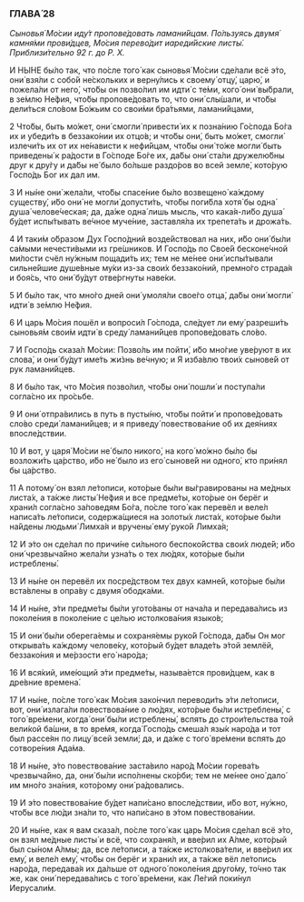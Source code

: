 ### ГЛАВА́ 28

_Сыновья́ Мо́сии иду́т пропове́довать ламани́йцам. По́льзуясь двумя́ камня́ми прови́дцев, Мо́сия перево́дит иареди́йские листы́. Приблизи́тельно 92 г. до Р. Х._

И НЫ́НЕ бы́ло так, что по́сле того́ как сыновья́ Мо́сии сде́лали всё э́то, они́ взя́ли с собо́й не́скольких и верну́лись к своему́ отцу́, царю́, и пожела́ли от него́, что́бы он позво́лил им идти́ с те́ми, кого́ они́ вы́брали, в зе́млю Не́фия, что́бы пропове́довать то, что они́ слы́шали, и что́бы дели́ться сло́вом Бо́жьим со свои́ми бра́тьями, ламани́йцами,

2 Что́бы, быть мо́жет, они́ смогли́ привести́ их к позна́нию Го́спода Бо́га их и убеди́ть в беззако́нии их отцо́в; и что́бы они́, быть мо́жет, смогли́ излечи́ть их от их не́нависти к нефи́йцам, что́бы они́ то́же могли́ быть приведены́ к ра́дости в Го́споде Бо́ге их, да́бы они́ ста́ли дружелю́бны друг к дру́гу и да́бы не́ было бо́льше раздо́ров во всей земле́, кото́рую Госпо́дь Бог их дал им.

3 И ны́не они́ жела́ли, что́бы спасе́ние бы́ло возвещено́ ка́ждому существу́, и́бо они́ не могли́ допусти́ть, что́бы поги́бла хотя́ бы одна́ душа́ челове́ческая; да, да́же одна́ лишь мысль, что кака́я-ли́бо душа́ бу́дет испы́тывать ве́чное муче́ние, заставля́ла их трепета́ть и дрожа́ть.

4 И таки́м о́бразом Дух Госпо́дний возде́йствовал на них, и́бо они́ бы́ли са́мыми нечести́выми из гре́шников. И Госпо́дь по Свое́й бесконе́чной ми́лости счёл ну́жным пощади́ть их; тем не ме́нее они́ испы́тывали сильне́йшие душе́вные му́ки из-за свои́х беззако́ний, премно́го страда́я и боя́сь, что они́ бу́дут отве́ргнуты наве́ки.

5 И бы́ло так, что мно́го дней они́ умоля́ли свое́го отца́, да́бы они́ могли́ идти́ в зе́млю Не́фия.

6 И царь Мо́сия пошёл и вопроси́л Го́спода, сле́дует ли ему́ разреши́ть сыновья́м свои́м идти́ в среду́ ламани́йцев пропове́довать сло́во.

7 И Госпо́дь сказа́л Мо́сии: Позво́ль им пойти́, и́бо мно́гие уве́руют в их слова́, и они́ бу́дут име́ть жи́знь ве́чную; и Я изба́влю твои́х сынове́й от рук ламани́йцев.

8 И бы́ло так, что Мо́сия позво́лил, что́бы они́ пошли́ и поступа́ли согла́сно их про́сьбе.

9 И они́ отпра́вились в путь в пусты́ню, что́бы пойти́ и пропове́довать сло́во среди́ ламани́йцев; и я приведу́ повествова́ние об их дея́ниях впосле́дствии.

10 И вот, у царя́ Мо́сии не́ было никого́, на кого́ мо́жно бы́ло бы возложи́ть ца́рство, и́бо не́ было из его́ сынове́й ни одного́, кто при́нял бы ца́рство.

11 А потому́ он взял ле́тописи, кото́рые бы́ли вы́гравированы на ме́дных листа́х, а та́кже листы́ Не́фия и все предме́ты, кото́рые он берёг и храни́л согла́сно за́поведям Бо́га, по́сле того́ как перевёл и веле́л написа́ть ле́тописи, содержа́щиеся на золоты́х листа́х, кото́рые бы́ли на́йдены людьми́ Лимха́я и вручены́ ему́ руко́й Лимха́я;

12 И э́то он сде́лал по причи́не си́льного беспоко́йства свои́х люде́й; и́бо они́ чрезвыча́йно жела́ли узна́ть о тех лю́дях, кото́рые бы́ли истреблены́.

13 И ны́не он перевёл их посре́дством тех двух камне́й, кото́рые бы́ли вста́влены в опра́ву с двумя́ ободка́ми.

14 И ны́не, э́ти предме́ты бы́ли угото́ваны от нача́ла и передава́лись из поколе́ния в поколе́ние с це́лью истолкова́ния языко́в;

15 И они́ бы́ли оберега́емы и сохраня́емы руко́й Го́спода, да́бы Он мог открыва́ть ка́ждому челове́ку, кото́рый бу́дет владе́ть э́той землёй, беззако́ния и ме́рзости его́ наро́да;

16 И вся́кий, име́ющий э́ти предме́ты, называ́ется прови́дцем, как в дре́вние времена́.

17 И ны́не, по́сле того́ как Мо́сия зако́нчил переводи́ть э́ти ле́тописи, вот, они́ излага́ли повествова́ние о лю́дях, кото́рые бы́ли истреблены́, с того́ вре́мени, когда́ они́ бы́ли истреблены́, вспять до строи́тельства той вели́кой ба́шни, в то вре́мя, когда́ Госпо́дь смеша́л язы́к наро́да и тот был рассе́ян по лицу́ всей земли́; да, и да́же с того́ вре́мени вспять до сотворе́ния Ада́ма.

18 И ны́не, э́то повествова́ние заста́вило наро́д Мо́сии горева́ть чрезвыча́йно, да, они́ бы́ли испо́лнены ско́рби; тем не ме́нее оно́ дало́ им мно́го зна́ния, кото́рому они́ ра́довались.

19 И э́то повествова́ние бу́дет напи́сано впосле́дствии, и́бо вот, ну́жно, что́бы все лю́ди зна́ли то, что напи́сано в э́том повествова́нии.

20 И ны́не, как я вам сказа́л, по́сле того́ как царь Мо́сия сде́лал всё э́то, он взял ме́дные листы́ и всё, что сохраня́л, и вве́рил их А́лме, кото́рый был сы́ном А́лмы; да, все ле́тописи, а та́кже истолкова́тели, и вве́рил их ему́, и веле́л ему́, что́бы он берёг и храни́л их, а та́кже вёл ле́топись наро́да, передава́я их да́льше от одного́ поколе́ния друго́му, то́чно так же, как они́ передава́лись с того́ вре́мени, как Ле́гий поки́нул Иерусали́м.
